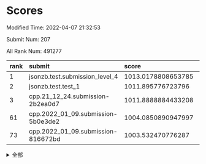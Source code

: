 # Scores

Modified Time: 2022-04-07 21:32:53

Submit Num: 207

All Rank Num: 491277

| rank |               submit               |       score        |       sigma        | pk_num |
| :--- | :--------------------------------- | :----------------- | :----------------- | :----- |
| 1    | jsonzb.test.submission_level_4     | 1013.0178808653785 | 0.80616041876675   | 9495   |
| 2    | jsonzb.test.test_1                 | 1011.895776723796  | 0.7945532805110949 | 9494   |
| 3    | cpp.21_12_24.submission-2b2ea0d7   | 1011.8888884433208 | 0.7935365298747497 | 9491   |
| 61   | cpp.2022_01_09.submission-5b0e3de2 | 1004.0850890947997 | 0.7243459153131979 | 9489   |
| 73   | cpp.2022_01_09.submission-816672bd | 1003.532470776287  | 0.7036834433665137 | 9495   |


<details>
<summary>全部</summary>

| rank |                 submit                 |       score        |       sigma        | pk_num |
| :--- | :------------------------------------- | :----------------- | :----------------- | :----- |
| 1    | jsonzb.test.submission_level_4         | 1013.0178808653785 | 0.80616041876675   | 9495   |
| 2    | jsonzb.test.test_1                     | 1011.895776723796  | 0.7945532805110949 | 9494   |
| 3    | cpp.21_12_24.submission-2b2ea0d7       | 1011.8888884433208 | 0.7935365298747497 | 9491   |
| 4    | gobigger.level_3.submission_level_3_41 | 1011.8823132201536 | 0.7829118865394645 | 9495   |
| 5    | gobigger.level_3.submission_level_3_25 | 1011.5905329670036 | 0.7870797013896428 | 9496   |
| 6    | gobigger.level_3.submission_level_3_30 | 1011.268284952664  | 0.7571895991048716 | 9493   |
| 7    | gobigger.level_3.submission_level_3_10 | 1010.9570934296396 | 0.7787929921365868 | 9493   |
| 8    | gobigger.level_3.submission_level_3_32 | 1010.8549016350943 | 0.7886311996076877 | 9493   |
| 9    | gobigger.level_3.submission_level_3_16 | 1010.7748640443132 | 0.7535328240436022 | 9495   |
| 10   | gobigger.level_3.submission_level_3_23 | 1010.7691439919934 | 0.765308906409058  | 9494   |
| 11   | gobigger.level_3.submission_level_3_36 | 1010.7536611271976 | 0.7785830883384393 | 9501   |
| 12   | gobigger.level_3.submission_level_3_46 | 1010.7368475427442 | 0.7549068084597009 | 9496   |
| 13   | gobigger.level_3.submission_level_3_8  | 1010.6639970504862 | 0.7854768838227932 | 9494   |
| 14   | gobigger.level_3.submission_level_3_44 | 1010.5868170928392 | 0.7591477497690079 | 9493   |
| 15   | gobigger.level_3.submission_level_3_15 | 1010.5768251437348 | 0.7687200205242933 | 9491   |
| 16   | gobigger.level_3.submission_level_3_26 | 1010.5387210036475 | 0.7574262279737988 | 9494   |
| 17   | gobigger.level_3.submission_level_3_13 | 1010.47595363616   | 0.7483812720398761 | 9493   |
| 18   | gobigger.level_3.submission_level_3_12 | 1010.4675763483484 | 0.8009221049676395 | 9496   |
| 19   | gobigger.level_3.submission_level_3_47 | 1010.432242404406  | 0.75994477942365   | 9496   |
| 20   | gobigger.level_3.submission_level_3_21 | 1010.3624130500606 | 0.7763933091208983 | 9493   |
| 21   | gobigger.level_3.submission_level_3_39 | 1010.3462043304703 | 0.7687973111471655 | 9498   |
| 22   | gobigger.level_3.submission_level_3_17 | 1010.3422596873068 | 0.7858935474039889 | 9494   |
| 23   | gobigger.level_3.submission_level_3_35 | 1010.3315008810566 | 0.7621926456770413 | 9494   |
| 24   | gobigger.level_3.submission_level_3_40 | 1010.331120702458  | 0.7610761091436499 | 9492   |
| 25   | gobigger.level_3.submission_level_3_20 | 1010.2599853358361 | 0.7782994100405513 | 9494   |
| 26   | gobigger.level_3.submission_level_3_3  | 1010.1827717216195 | 0.7641376120723056 | 9491   |
| 27   | gobigger.level_3.submission_level_3_14 | 1010.0663360353163 | 0.7844908947102917 | 9497   |
| 28   | gobigger.level_3.submission_level_3_11 | 1009.9065611737806 | 0.7466292660074924 | 9496   |
| 29   | gobigger.level_3.submission_level_3_2  | 1009.9003881023183 | 0.7646387568615702 | 9494   |
| 30   | gobigger.level_3.submission_level_3_29 | 1009.8651729442707 | 0.7525833944583084 | 9484   |
| 31   | gobigger.level_3.submission_level_3_5  | 1009.8517686657909 | 0.7661165444984533 | 9488   |
| 32   | gobigger.level_3.submission_level_3_18 | 1009.7971488875498 | 0.7507313373614506 | 9492   |
| 33   | gobigger.level_3.submission_level_3_28 | 1009.7873531598934 | 0.734568366813428  | 9494   |
| 34   | gobigger.level_3.submission_level_3_19 | 1009.759429904953  | 0.772508618495184  | 9496   |
| 35   | gobigger.level_3.submission_level_3_24 | 1009.7065834892541 | 0.7475127340321076 | 9492   |
| 36   | gobigger.level_3.submission_level_3_48 | 1009.6131663609664 | 0.7552923927321166 | 9491   |
| 37   | gobigger.level_3.submission_level_3_45 | 1009.5631647926353 | 0.7669719049453829 | 9490   |
| 38   | gobigger.level_3.submission_level_3_9  | 1009.5550856884333 | 0.754103113355503  | 9488   |
| 39   | gobigger.level_3.submission_level_3_43 | 1009.4538709010128 | 0.7652156679847089 | 9490   |
| 40   | gobigger.level_3.submission_level_3_38 | 1009.4112044990791 | 0.7619440694807047 | 9494   |
| 41   | gobigger.level_3.submission_level_3_42 | 1009.2376197083591 | 0.7470585687533895 | 9490   |
| 42   | gobigger.level_3.submission_level_3_4  | 1009.2068445263554 | 0.7394112298879097 | 9496   |
| 43   | gobigger.level_3.submission_level_3_49 | 1009.0950232247756 | 0.7548442207182143 | 9497   |
| 44   | gobigger.level_3.submission_level_3_1  | 1009.069101437627  | 0.7469321863645153 | 9494   |
| 45   | gobigger.level_3.submission_level_3_7  | 1009.0364285412727 | 0.754344205133075  | 9491   |
| 46   | gobigger.level_3.submission_level_3_37 | 1009.0080104141874 | 0.7707617876369041 | 9492   |
| 47   | gobigger.level_3.submission_level_3_27 | 1008.9660291152361 | 0.7593805890417794 | 9497   |
| 48   | gobigger.level_3.submission_level_3_34 | 1008.7859022281218 | 0.7344295131025803 | 9491   |
| 49   | gobigger.level_3.submission_level_3_6  | 1008.5723498243265 | 0.7412930494233334 | 9493   |
| 50   | gobigger.level_3.submission_level_3_33 | 1008.3590417925625 | 0.7450963446316405 | 9502   |
| 51   | gobigger.level_3.submission_level_3_0  | 1008.2243689916975 | 0.7548587117289931 | 9489   |
| 52   | gobigger.level_3.submission_level_3_31 | 1008.2007594359942 | 0.7362083202819717 | 9493   |
| 53   | gobigger.level_3.submission_level_3_22 | 1007.471423084253  | 0.7359666533138643 | 9494   |
| 54   | gobigger.level_1.submission_level_1_27 | 1004.606433201364  | 0.7086667858082912 | 9490   |
| 55   | gobigger.level_1.submission_level_1_19 | 1004.3903179931717 | 0.7117295324368956 | 9494   |
| 56   | gobigger.level_1.submission_level_1_48 | 1004.3755830814622 | 0.7173709597678465 | 9492   |
| 57   | gobigger.level_1.submission_level_1_43 | 1004.3030620920966 | 0.703952718969544  | 9490   |
| 58   | gobigger.level_1.submission_level_1_11 | 1004.2431701235452 | 0.710213546816093  | 9491   |
| 59   | gobigger.level_1.submission_level_1_25 | 1004.2391568972428 | 0.7097430922866361 | 9497   |
| 60   | gobigger.level_1.submission_level_1_23 | 1004.1169001667085 | 0.7270470014050412 | 9489   |
| 61   | cpp.2022_01_09.submission-5b0e3de2     | 1004.0850890947997 | 0.7243459153131979 | 9489   |
| 62   | gobigger.level_1.submission_level_1_3  | 1004.0368451045696 | 0.7083324641908938 | 9498   |
| 63   | gobigger.level_1.submission_level_1_2  | 1004.0098544460121 | 0.7056241980348742 | 9498   |
| 64   | gobigger.level_1.submission_level_1_16 | 1003.951585700712  | 0.7125817850739233 | 9496   |
| 65   | gobigger.level_1.submission_level_1_38 | 1003.8682648973132 | 0.714841460388903  | 9495   |
| 66   | gobigger.level_1.submission_level_1_45 | 1003.8413844533335 | 0.7203310939921417 | 9495   |
| 67   | gobigger.level_1.submission_level_1_35 | 1003.7973097055423 | 0.72045899208083   | 9497   |
| 68   | gobigger.level_1.submission_level_1_10 | 1003.6528455421629 | 0.7193577719961336 | 9495   |
| 69   | gobigger.level_1.submission_level_1_40 | 1003.6371704589175 | 0.7180215125655377 | 9495   |
| 70   | gobigger.level_1.submission_level_1_33 | 1003.6304243979952 | 0.7117210871281215 | 9492   |
| 71   | gobigger.level_1.submission_level_1_1  | 1003.5778122793478 | 0.7138141035270832 | 9496   |
| 72   | gobigger.level_1.submission_level_1_20 | 1003.5699736683957 | 0.7316394760360325 | 9496   |
| 73   | cpp.2022_01_09.submission-816672bd     | 1003.532470776287  | 0.7036834433665137 | 9495   |
| 74   | gobigger.level_1.submission_level_1_8  | 1003.4536462537629 | 0.7176943424984251 | 9490   |
| 75   | gobigger.level_1.submission_level_1_4  | 1003.4103635187619 | 0.7175541355621291 | 9497   |
| 76   | gobigger.level_1.submission_level_1_29 | 1003.3732064886703 | 0.7145268799631724 | 9496   |
| 77   | gobigger.level_1.submission_level_1_41 | 1003.275833832545  | 0.7098021487196053 | 9495   |
| 78   | gobigger.level_1.submission_level_1_49 | 1003.2297263685591 | 0.7161469700876274 | 9494   |
| 79   | gobigger.level_1.submission_level_1_34 | 1003.2167839419708 | 0.6988068340446979 | 9496   |
| 80   | gobigger.level_1.submission_level_1_30 | 1003.2038438763502 | 0.7165945871675898 | 9489   |
| 81   | gobigger.level_1.submission_level_1_21 | 1003.1989992410311 | 0.7120259973850918 | 9491   |
| 82   | gobigger.level_1.submission_level_1_39 | 1003.1804425881749 | 0.7157391393028674 | 9496   |
| 83   | gobigger.level_1.submission_level_1_28 | 1003.081741489892  | 0.7132556376598755 | 9495   |
| 84   | gobigger.level_1.submission_level_1_46 | 1003.0817407766976 | 0.713556511200053  | 9491   |
| 85   | gobigger.level_1.submission_level_1_17 | 1003.0758376688838 | 0.70545379509188   | 9497   |
| 86   | gobigger.level_1.submission_level_1_36 | 1003.0675291365748 | 0.70744414769629   | 9494   |
| 87   | gobigger.level_1.submission_level_1_42 | 1002.9403845992862 | 0.7266291649622568 | 9494   |
| 88   | gobigger.level_1.submission_level_1_6  | 1002.8960394566949 | 0.724710389634079  | 9490   |
| 89   | gobigger.level_1.submission_level_1_9  | 1002.8935048680779 | 0.7103896753442124 | 9492   |
| 90   | gobigger.level_1.submission_level_1_15 | 1002.8394452356325 | 0.7078356223914933 | 9492   |
| 91   | gobigger.level_1.submission_level_1_24 | 1002.835180613143  | 0.7101664607299529 | 9497   |
| 92   | gobigger.level_1.submission_level_1_44 | 1002.7854395328761 | 0.7067119994654911 | 9497   |
| 93   | gobigger.level_1.submission_level_1_31 | 1002.6324284599988 | 0.7044900214484261 | 9492   |
| 94   | gobigger.level_1.submission_level_1_0  | 1002.5734937878988 | 0.7053189648999142 | 9492   |
| 95   | gobigger.level_1.submission_level_1_22 | 1002.4790593994554 | 0.7182884989234446 | 9494   |
| 96   | gobigger.level_1.submission_level_1_13 | 1002.4294078776953 | 0.7089582019734193 | 9495   |
| 97   | gobigger.level_1.submission_level_1_7  | 1002.3742196592043 | 0.7098930801140508 | 9495   |
| 98   | gobigger.level_1.submission_level_1_18 | 1002.3216492767826 | 0.713992932645861  | 9500   |
| 99   | gobigger.level_1.submission_level_1_5  | 1002.302356764248  | 0.7166499624588603 | 9494   |
| 100  | gobigger.level_1.submission_level_1_12 | 1002.2110951011371 | 0.7128435302471744 | 9492   |
| 101  | gobigger.level_1.submission_level_1_32 | 1002.2051021760358 | 0.7052432284350355 | 9485   |
| 102  | gobigger.level_1.submission_level_1_14 | 1002.1667646015667 | 0.7143952435471294 | 9496   |
| 103  | gobigger.level_1.submission_level_1_37 | 1001.8605836546498 | 0.7107527450808251 | 9500   |
| 104  | gobigger.level_1.submission_level_1_26 | 1001.8369304865612 | 0.7113595248402864 | 9493   |
| 105  | gobigger.level_1.submission_level_1_47 | 1001.4404791085586 | 0.7069656855790017 | 9492   |
| 106  | gobigger.random.submission_random_29   | 997.4879331567913  | 0.7096249245180246 | 9490   |
| 107  | gobigger.random.submission_random_38   | 997.3485593936035  | 0.7227884352604123 | 9496   |
| 108  | gobigger.random.submission_random_27   | 997.2695604656732  | 0.7190648056746489 | 9490   |
| 109  | gobigger.random.submission_random_12   | 997.1999794363121  | 0.6987559287913061 | 9491   |
| 110  | gobigger.random.submission_random_37   | 997.1904879221012  | 0.7035043373295311 | 9491   |
| 111  | gobigger.random.submission_random_20   | 997.0183066886536  | 0.7066670595923548 | 9496   |
| 112  | gobigger.random.submission_random_33   | 996.8771733563586  | 0.7103643671021145 | 9490   |
| 113  | gobigger.random.submission_random_4    | 996.7165809965817  | 0.7126216472586981 | 9493   |
| 114  | gobigger.random.submission_random_15   | 996.7116060781418  | 0.71236502632425   | 9494   |
| 115  | gobigger.random.submission_random_35   | 996.5357314930042  | 0.7162163573179935 | 9497   |
| 116  | gobigger.random.submission_random_26   | 996.5149839530401  | 0.714920332106991  | 9493   |
| 117  | gobigger.random.submission_random_43   | 996.4877564493402  | 0.7089697104231403 | 9497   |
| 118  | gobigger.random.submission_random_8    | 996.4688947514204  | 0.7029753684273339 | 9491   |
| 119  | gobigger.random.submission_random_10   | 996.4626712030412  | 0.7138417658094405 | 9495   |
| 120  | gobigger.random.submission_random_2    | 996.4355480019943  | 0.7078925706656839 | 9492   |
| 121  | gobigger.random.submission_random_47   | 996.3897498062539  | 0.717711836207536  | 9492   |
| 122  | gobigger.random.submission_random_36   | 996.3736088754339  | 0.7164238303340544 | 9492   |
| 123  | gobigger.random.submission_random_16   | 996.3583326114881  | 0.7148981028654439 | 9493   |
| 124  | gobigger.random.submission_random_17   | 996.3277731850937  | 0.7039241005647724 | 9493   |
| 125  | gobigger.random.submission_random_44   | 996.2592247615678  | 0.7166523233113873 | 9490   |
| 126  | gobigger.random.submission_random_34   | 996.2542302171403  | 0.7174971255543975 | 9492   |
| 127  | gobigger.random.submission_random_14   | 996.2165358650956  | 0.7004697534596942 | 9492   |
| 128  | gobigger.random.submission_random_23   | 996.2004766846159  | 0.7103893249124099 | 9488   |
| 129  | gobigger.random.submission_random_7    | 996.1985019981933  | 0.7167901921097827 | 9492   |
| 130  | gobigger.random.submission_random_25   | 996.1293854899849  | 0.7157912210545634 | 9494   |
| 131  | gobigger.random.submission_random_39   | 996.1208470289959  | 0.7035364113107522 | 9498   |
| 132  | gobigger.random.submission_random_49   | 996.0867136517653  | 0.7201192076008442 | 9494   |
| 133  | gobigger.random.submission_random_18   | 996.0778143964585  | 0.7091308157095744 | 9493   |
| 134  | gobigger.random.submission_random_28   | 996.0566169950358  | 0.7256831634701658 | 9496   |
| 135  | gobigger.random.submission_random_48   | 995.9364626707697  | 0.7039701925159358 | 9492   |
| 136  | gobigger.random.submission_random_32   | 995.9287506908746  | 0.7107554908257366 | 9493   |
| 137  | gobigger.random.submission_random_42   | 995.9090483387419  | 0.7119757898049697 | 9493   |
| 138  | gobigger.random.submission_random_3    | 995.8872217612574  | 0.7066406619377857 | 9493   |
| 139  | gobigger.random.submission_random_5    | 995.8467587298562  | 0.6978390086703472 | 9492   |
| 140  | gobigger.random.submission_random_46   | 995.8243070794953  | 0.7033610417590482 | 9494   |
| 141  | gobigger.random.submission_random_21   | 995.7675043109298  | 0.7193811208911816 | 9494   |
| 142  | gobigger.random.submission_random_24   | 995.7409209218258  | 0.7131030414886022 | 9496   |
| 143  | gobigger.random.submission_random_22   | 995.6946531748409  | 0.7170507830133052 | 9499   |
| 144  | gobigger.random.submission_random_31   | 995.5678812811409  | 0.723896280936796  | 9492   |
| 145  | gobigger.random.submission_random_0    | 995.5147489727373  | 0.707496958878178  | 9493   |
| 146  | gobigger.level_2.submission_level_2_25 | 995.5142238089895  | 0.7292947197017389 | 9493   |
| 147  | gobigger.random.submission_random_11   | 995.5141628902131  | 0.7047494605984094 | 9497   |
| 148  | gobigger.random.submission_random_40   | 995.3966620760294  | 0.7066080478816316 | 9496   |
| 149  | gobigger.random.submission_random_13   | 995.2366267055886  | 0.7268334586745873 | 9492   |
| 150  | gobigger.random.submission_random_1    | 995.2208942988402  | 0.7178883821251723 | 9491   |
| 151  | gobigger.random.submission_random_30   | 995.1660169158723  | 0.7150401271068587 | 9496   |
| 152  | gobigger.random.submission_random_41   | 995.137462559971   | 0.7089072662049112 | 9492   |
| 153  | gobigger.random.submission_random_9    | 995.0404145387218  | 0.7275263561151482 | 9492   |
| 154  | gobigger.random.submission_random_45   | 994.996265010135   | 0.7076186120596278 | 9493   |
| 155  | gobigger.random.submission_random_19   | 994.7078808834577  | 0.7262372540455081 | 9493   |
| 156  | gobigger.random.submission_random_6    | 994.6487891094179  | 0.7237256056346353 | 9495   |
| 157  | gobigger.level_2.submission_level_2_44 | 994.2795893417721  | 0.7265029100568706 | 9489   |
| 158  | gobigger.level_2.submission_level_2_33 | 994.1417647171054  | 0.7271258358118086 | 9488   |
| 159  | gobigger.level_2.submission_level_2_1  | 993.8842555950005  | 0.7264121304273494 | 9491   |
| 160  | gobigger.level_2.submission_level_2_15 | 993.7998875473567  | 0.7393340397157602 | 9493   |
| 161  | gobigger.level_2.submission_level_2_2  | 993.621916364702   | 0.7579680452036694 | 9495   |
| 162  | gobigger.level_2.submission_level_2_4  | 993.6081863817136  | 0.7399275048253839 | 9490   |
| 163  | gobigger.level_2.submission_level_2_11 | 993.443956739992   | 0.7520085066288771 | 9489   |
| 164  | gobigger.level_2.submission_level_2_23 | 993.4334848155991  | 0.7370184671021931 | 9498   |
| 165  | gobigger.level_2.submission_level_2_22 | 993.0292608970376  | 0.7312197519487783 | 9492   |
| 166  | gobigger.level_2.submission_level_2_42 | 992.9623652118048  | 0.7292244144546568 | 9493   |
| 167  | gobigger.level_2.submission_level_2_37 | 992.7722721397183  | 0.7401266496235663 | 9490   |
| 168  | gobigger.level_2.submission_level_2_40 | 992.7574294476763  | 0.7298192393339233 | 9491   |
| 169  | gobigger.level_2.submission_level_2_24 | 992.7036397821727  | 0.7432977462963789 | 9497   |
| 170  | gobigger.level_2.submission_level_2_38 | 992.6981865291959  | 0.7351317113194861 | 9493   |
| 171  | gobigger.level_2.submission_level_2_14 | 992.5930797685253  | 0.7549679371100454 | 9493   |
| 172  | gobigger.level_2.submission_level_2_6  | 992.5307678125544  | 0.7465017188284025 | 9487   |
| 173  | gobigger.level_2.submission_level_2_20 | 992.5157840917907  | 0.7460592528491211 | 9493   |
| 174  | gobigger.level_2.submission_level_2_7  | 992.4863259017313  | 0.7423266311087521 | 9490   |
| 175  | gobigger.level_2.submission_level_2_12 | 992.4331939839237  | 0.7474463497055076 | 9498   |
| 176  | gobigger.level_2.submission_level_2_5  | 992.4202444744016  | 0.7296379610081759 | 9492   |
| 177  | gobigger.level_2.submission_level_2_19 | 992.4041910709999  | 0.7372550982441184 | 9493   |
| 178  | gobigger.level_2.submission_level_2_39 | 992.3839173776394  | 0.729235961892757  | 9492   |
| 179  | gobigger.level_2.submission_level_2_47 | 992.3749128117299  | 0.7610096375974963 | 9486   |
| 180  | gobigger.level_2.submission_level_2_16 | 992.3496560480263  | 0.7469220546510388 | 9487   |
| 181  | gobigger.level_2.submission_level_2_30 | 992.3166589683561  | 0.7410941039851434 | 9493   |
| 182  | gobigger.level_2.submission_level_2_27 | 992.2376030309305  | 0.7669151648947607 | 9495   |
| 183  | gobigger.level_2.submission_level_2_21 | 992.2312544670377  | 0.7468511214931877 | 9490   |
| 184  | gobigger.level_2.submission_level_2_29 | 992.2228593978211  | 0.7494609809308239 | 9493   |
| 185  | gobigger.level_2.submission_level_2_28 | 992.2180290122601  | 0.740757209132428  | 9496   |
| 186  | gobigger.level_2.submission_level_2_8  | 992.1646726542206  | 0.7395740887070046 | 9491   |
| 187  | gobigger.level_2.submission_level_2_3  | 992.1107668197783  | 0.766706147069856  | 9493   |
| 188  | gobigger.level_2.submission_level_2_35 | 992.0832755387837  | 0.7333413640879465 | 9489   |
| 189  | gobigger.level_2.submission_level_2_31 | 992.0018686356382  | 0.7474625439031747 | 9494   |
| 190  | gobigger.level_2.submission_level_2_13 | 991.8582677334464  | 0.7588455586147443 | 9490   |
| 191  | gobigger.level_2.submission_level_2_48 | 991.8448586176144  | 0.7466834726966323 | 9498   |
| 192  | gobigger.level_2.submission_level_2_41 | 991.7664960591801  | 0.7561385440265097 | 9496   |
| 193  | gobigger.level_2.submission_level_2_0  | 991.7138191915323  | 0.7568398559556233 | 9491   |
| 194  | gobigger.level_2.submission_level_2_26 | 991.6110823874596  | 0.7505921280684201 | 9493   |
| 195  | gobigger.level_2.submission_level_2_36 | 991.571062622911   | 0.7576273997571799 | 9488   |
| 196  | gobigger.level_2.submission_level_2_18 | 991.5477242706284  | 0.7537347423477169 | 9497   |
| 197  | gobigger.level_2.submission_level_2_9  | 991.4728224657318  | 0.7488218502624402 | 9489   |
| 198  | gobigger.level_2.submission_level_2_43 | 991.4200558695652  | 0.7505209294480452 | 9493   |
| 199  | gobigger.level_2.submission_level_2_49 | 991.3307027444583  | 0.7512959485943347 | 9491   |
| 200  | gobigger.level_2.submission_level_2_17 | 991.1922410806661  | 0.7465054853339107 | 9494   |
| 201  | gobigger.level_2.submission_level_2_34 | 991.173191582261   | 0.7395336526802317 | 9495   |
| 202  | gobigger.level_2.submission_level_2_10 | 991.0959573679283  | 0.7604786018815985 | 9488   |
| 203  | gobigger.level_2.submission_level_2_45 | 991.0565123181933  | 0.7304636905165517 | 9495   |
| 204  | gobigger.level_2.submission_level_2_32 | 990.792864832499   | 0.7566291584748026 | 9496   |
| 205  | gobigger.level_2.submission_level_2_46 | 990.731876286506   | 0.765454489600905  | 9497   |
| 206  | gobigger.none.submission_none_0        | 977.2921993514784  | 1.2848470623018724 | 9499   |
| 207  | gobigger.none.submission_none_1        | 976.382413375523   | 1.5200826575278201 | 9494   |

</details>